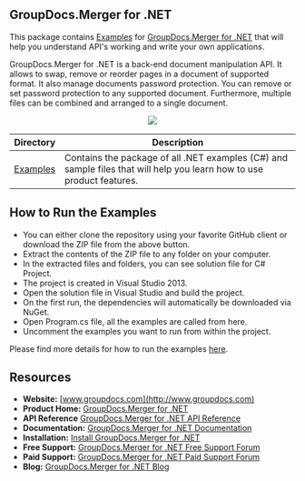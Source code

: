 ## GroupDocs.Merger for .NET

This package contains [Examples](https://github.com/groupdocs-merger/GroupDocs.Merger-for-.NET/tree/master/Examples) for [GroupDocs.Merger for .NET](https://products.groupdocs.com/merger/net) that will help you understand API's working and write your own applications.

GroupDocs.Merger for .NET is a back-end document manipulation API. It allows to swap, remove or reorder pages in a document of supported format. It also manage documents password protection. You can remove or set password protection to any supported document. Furthermore, multiple files can be combined and arranged to a single document. 

<p align="center">

  <a title="Download complete GroupDocs.Merger for .NET source code" href="https://github.com/groupdocs-merger/GroupDocs.Merger-for-.NET/archive/master.zip">
	<img src="https://raw.github.com/AsposeExamples/java-examples-dashboard/master/images/downloadZip-Button-Large.png" />
  </a>
</p>

Directory | Description
--------- | -----------
[Examples](https://github.com/groupdocs-merger/GroupDocs.Merger-for-.NET/tree/master/Examples)  | Contains the package of all .NET examples (C#) and sample files that will help you learn how to use product features.

## How to Run the Examples

+ You can either clone the repository using your favorite GitHub client or download the ZIP file from the above button.
+ Extract the contents of the ZIP file to any folder on your computer.
+ In the extracted files and folders, you can see solution file for C# Project.
+ The project is created in Visual Studio 2013.
+ Open the solution file in Visual Studio and build the project.
+ On the first run, the dependencies will automatically be downloaded via NuGet.
+ Open Program.cs file, all the examples are called from here.
+ Uncomment the examples you want to run from within the project.

Please find more details for how to run the examples [here](https://docs.groupdocs.com/display/mergernet/How+to+Run+Examples).

## Resources

+ **Website:** [www.groupdocs.com](http://www.groupdocs.com)
+ **Product Home:** [GroupDocs.Merger for .NET](https://products.groupdocs.com/merger/net)
+ **API Reference** [GroupDocs.Merger for .NET API Reference](https://apireference.groupdocs.com/net/merger)
+ **Documentation:** [GroupDocs.Merger for .NET Documentation](https://docs.groupdocs.com/display/mergernet/Home)
+ **Installation:** [Install GroupDocs.Merger for .NET](https://www.nuget.org/packages/GroupDocs.Merger/)
+ **Free Support:** [GroupDocs.Merger for .NET Free Support Forum](https://forum.groupdocs.com/c/merger)
+ **Paid Support:** [GroupDocs.Merger for .NET Paid Support Forum](https://helpdesk.groupdocs.com/)
+ **Blog:** [GroupDocs.Merger for .NET Blog](https://blog.groupdocs.com/category/groupdocs-merger-product-family/)


